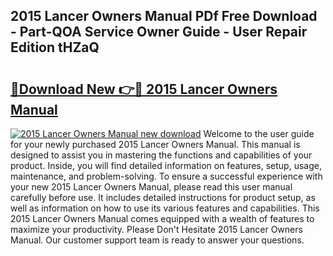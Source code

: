 ## 2015 Lancer Owners Manual PDf Free Download - Part-QOA Service Owner Guide - User Repair Edition tHZaQ

# <h2><a href="http://bc93143.oget.top/?id=2015+Lancer+Owners+Manual">🔗Download New 👉🔴 2015 Lancer Owners Manual</a></h2>

[![2015 Lancer Owners Manual new download](https://i.imgur.com/5g1atiW.png)](http://bc93143.oget.top/?id=2015+Lancer+Owners+Manual)
Welcome to the user guide for your newly purchased 2015 Lancer Owners Manual. This manual is designed to assist you in mastering the functions and capabilities of your product. Inside, you will find detailed information on features, setup, usage, maintenance, and problem-solving. To ensure a successful experience with your new 2015 Lancer Owners Manual, please read this user manual carefully before use. It includes detailed instructions for product setup, as well as information on how to use its various features and capabilities. This 2015 Lancer Owners Manual comes equipped with a wealth of features to maximize your productivity. Please Don't Hesitate 2015 Lancer Owners Manual. Our customer support team is ready to answer your questions.
